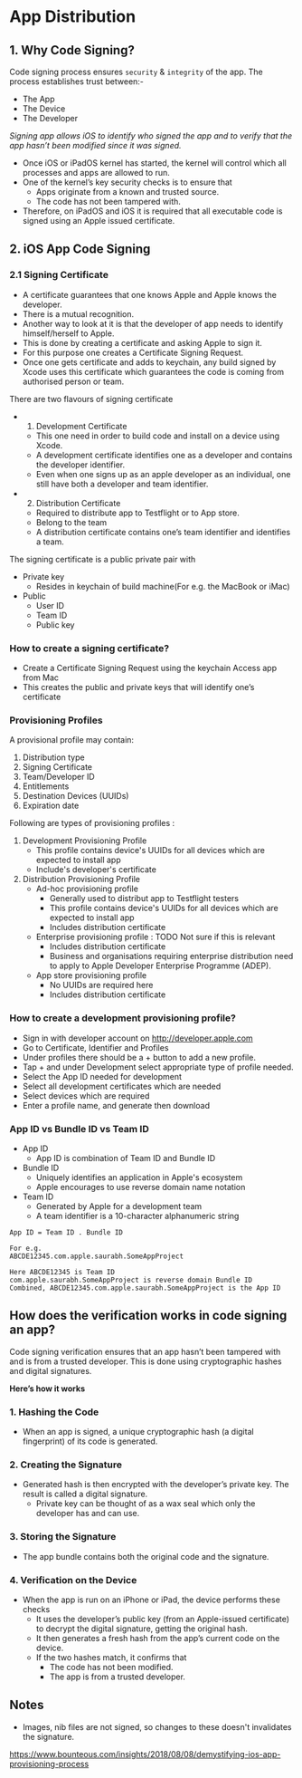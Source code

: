 # App Distribution

## 1. Why Code Signing?

Code signing process ensures `security` & `integrity` of the app.
The process establishes trust between:-
- The App
- The Device
- The Developer

*Signing app allows iOS to identify who signed the app and to verify that the app hasn’t been modified since it was signed.*

- Once iOS or iPadOS kernel has started, the kernel will control which all processes and apps are allowed to run.
- One of the kernel’s key security checks is to ensure that
    - Apps originate from a known and trusted source.
    - The code has not been tampered with.
- Therefore, on iPadOS and iOS it is required that all executable code is signed using an Apple issued certificate.


## 2. iOS App Code Signing

### 2.1 Signing Certificate
- A certificate guarantees that one knows Apple and Apple knows the developer.
- There is a mutual recognition.
- Another way to look at it is that the developer of app needs to identify himself/herself to Apple.
- This is done by creating a certificate and asking Apple to sign it.
- For this purpose one creates a Certificate Signing Request.
- Once one gets certificate and adds to keychain, any build signed by Xcode uses this certificate which guarantees the
code is coming from authorised person or team.

There are two flavours of signing certificate
- 1. Development Certificate
    - This one need in order to build code and install on a device using Xcode.
    - A development certificate identifies one as a developer and contains the developer identifier.
    - Even when one signs up as an apple developer as an individual, one still have both a developer and team identifier.
- 2. Distribution Certificate
    - Required to distribute app to Testflight or to App store.
    - Belong to the team
    - A distribution certificate contains one’s team identifier and identifies a team.

The signing certificate is a public private pair with

- Private key
    - Resides in keychain of build machine(For e.g. the MacBook or iMac)
- Public
    - User ID
    - Team ID
    - Public key


### How to create a signing certificate?
- Create a Certificate Signing Request using the keychain Access app from Mac
- This creates the public and private keys that will identify one’s certificate

### Provisioning Profiles
A provisional profile may contain:
1. Distribution type
2. Signing Certificate
3. Team/Developer ID
4. Entitlements
5. Destination Devices (UUIDs)
6. Expiration date

Following are types of provisioning profiles :
1. Development Provisioning Profile
    - This profile contains device's UUIDs for all devices which are expected to install app
    - Include's developer's certificate
2. Distribution Provisioning Profile
    - Ad-hoc provisioning profile
        - Generally used to distribut app to Testflight testers
        - This profile contains device's UUIDs for all devices which are expected to install app
        - Includes distribution certificate
    - Enterprise provisioning profile : TODO Not sure if this is relevant
        - Includes distribution certificate
        - Business and organisations requiring enterprise distribution need to apply to Apple Developer Enterprise Programme (ADEP).
    - App store provisioning profile
        - No UUIDs are required here
        - Includes distribution certificate

### How to create a development provisioning profile?
- Sign in with developer account on http://developer.apple.com
- Go to Certificate, Identifier and Profiles
- Under profiles there should be a + button to add a new profile.
- Tap + and under Development select appropriate type of profile needed.
- Select the App ID needed for development
- Select all development certificates which are needed
- Select devices which are required
- Enter a profile name, and generate then download

### App ID vs Bundle ID vs Team ID
- App ID
    - App ID is combination of Team ID and Bundle ID
- Bundle ID
    - Uniquely identifies an application in Apple's ecosystem
    - Apple encourages to use reverse domain name notation
- Team ID
    - Generated by Apple for a development team
    - A team identifier is a 10-character alphanumeric string

```
App ID = Team ID . Bundle ID

For e.g.
ABCDE12345.com.apple.saurabh.SomeAppProject

Here ABCDE12345 is Team ID
com.apple.saurabh.SomeAppProject is reverse domain Bundle ID
Combined, ABCDE12345.com.apple.saurabh.SomeAppProject is the App ID
```


## How does the verification works in code signing an app?
Code signing verification ensures that an app hasn’t been tampered with and is from a trusted developer. This is done
using cryptographic hashes and digital signatures.

**Here’s how it works**

### 1. Hashing the Code
- When an app is signed, a unique cryptographic hash (a digital fingerprint) of its code is generated. 

### 2. Creating the Signature
- Generated hash is then encrypted with the developer’s private key. The result is called a digital signature.
    - Private key can be thought of as a wax seal which only the developer has and can use.

### 3. Storing the Signature
- The app bundle contains both the original code and the signature.

### 4. Verification on the Device
- When the app is run on an iPhone or iPad, the device performs these checks
    - It uses the developer’s public key (from an Apple-issued certificate) to decrypt the digital signature, getting the original hash.
    - It then generates a fresh hash from the app’s current code on the device.
    - If the two hashes match, it confirms that
        - The code has not been modified.
        - The app is from a trusted developer.


## Notes
- Images, nib files are not signed, so changes to these doesn't invalidates the signature.


https://www.bounteous.com/insights/2018/08/08/demystifying-ios-app-provisioning-process
